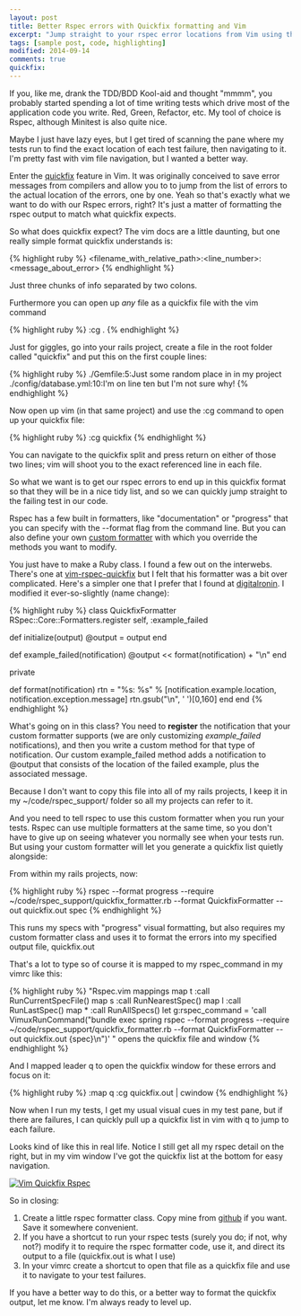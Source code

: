 ```yaml
---
layout: post
title: Better Rspec errors with Quickfix formatting and Vim
excerpt: "Jump straight to your rspec error locations from Vim using this nifty trick with the quickfix window"
tags: [sample post, code, highlighting]
modified: 2014-09-14
comments: true
quickfix: 
---
```


If you, like me, drank the TDD/BDD Kool-aid and thought "mmmm", you probably started spending a lot of time writing tests which drive most of the application code you write.  Red, Green, Refactor, etc.  My tool of choice is Rspec, although Minitest is also quite nice.


Maybe I just have lazy eyes, but I get tired of scanning the pane where my tests run to find the exact location of each test failure, then navigating to it.  I'm pretty fast with vim file navigation, but I wanted a better way.


Enter the [quickfix](http://vimdoc.sourceforge.net/htmldoc/quickfix.html)
feature in Vim.  It was originally conceived to save error messages from compilers and allow you to to jump from the list of errors to the actual location of the errors, one by one.  Yeah so that's exactly what we want to do with our Rspec errors, right?  It's just a matter of formatting the rspec output to match what quickfix expects.

So what does quickfix expect?  The vim docs are a little daunting, but one really simple format quickfix understands is:

{% highlight ruby %}
<filename_with_relative_path>:<line_number>:<message_about_error>
{% endhighlight %}

Just three chunks of info separated by two colons.

Furthermore you can open up *any* file as a quickfix file with the vim command 

{% highlight ruby %}
:cg <filename>.
{% endhighlight %}

Just for giggles, go into your rails project, create a file in the root folder called "quickfix" and put this on the first couple lines:

{% highlight ruby %}
./Gemfile:5:Just some random place in in my project
./config/database.yml:10:I'm on line ten but I'm not sure why!
{% endhighlight %}

Now open up vim (in that same project) and use the :cg command to open up your quickfix file:

{% highlight ruby %}
:cg quickfix
{% endhighlight %}

You can navigate to the quickfix split and press return on either of those two lines; vim will shoot you to the exact referenced line in each file. 

So what we want is to get our rspec errors to end up in this quickfix format so that they will be in a nice tidy list, and so we can quickly jump straight to the failing test in our code.

Rspec has a few built in formatters, like "documentation" or "progress" that you can specify with the --format flag from the command line.  But you can also define your own [custom formatter](https://www.relishapp.com/rspec/rspec-core/v/3-3/docs/formatters/custom-formatters) with which you override the methods you want to modify.

You just have to make a Ruby class.  I found a few out on the interwebs. There's one at [vim-rspec-quickfix](https://github.com/dapplebeforedawn/vim-rspec-quickfix) but I felt that his formatter was a bit over complicated. Here's a simpler one that I prefer that I found at [digitalronin](http://digitalronin.github.io/coding/2014/10/31/rspec3--vim-quickfix-list/). I modified it ever-so-slightly (name change):

{% highlight ruby %}
class QuickfixFormatter
  RSpec::Core::Formatters.register self, :example_failed

  def initialize(output)
    @output = output
  end

  def example_failed(notification)
    @output << format(notification) + "\n"
  end

  private

  def format(notification)
    rtn = "%s: %s" % [notification.example.location, notification.exception.message]
    rtn.gsub("\n", ' ')[0,160]
  end
end
{% endhighlight %}

What's going on in this class?  You need to **register** the notification that your custom formatter supports (we are only customizing *example_failed* notifications), and then you write a custom method for that type of notification.  Our custom example_failed method adds a notification to @output that consists of the location of the failed example, plus the associated message.

Because I don't want to copy this file into all of my rails projects, I keep it in my ~/code/rspec_support/ folder so all my projects can refer to it.

And you need to tell rspec to use this custom formatter when you run your tests.  Rspec can use multiple formatters at the same time, so you don't have to give up on seeing whatever you normally see when your tests run.  But using your custom formatter will let you generate a quickfix list quietly alongside:

From within my rails projects, now:

{% highlight ruby %}
rspec --format progress --require ~/code/rspec_support/quickfix_formatter.rb --format QuickfixFormatter --out quickfix.out spec
{% endhighlight %}

This runs my specs with "progress" visual formatting, but also requires my custom formatter class and uses it to format the errors into my specified output file, quickfix.out

That's a lot to type so of course it is mapped to my rspec_command in my vimrc like this:

{% highlight ruby %}
"Rspec.vim mappings
map <Leader>t :call RunCurrentSpecFile()<CR>
map <Leader>s :call RunNearestSpec()<CR>
map <Leader>l :call RunLastSpec()<CR>
map <Leader>* :call RunAllSpecs()<CR>
let g:rspec_command = 'call VimuxRunCommand("bundle exec spring rspec --format progress --require ~/code/rspec_support/quickfix_formatter.rb --format QuickfixFormatter --out quickfix.out {spec}\n")'
" opens the quickfix file and window
{% endhighlight %}

And I mapped leader q to open the quickfix window for these errors and focus on it:

{% highlight ruby %}
:map <leader>q :cg quickfix.out \| cwindow<CR>
{% endhighlight %}

Now when I run my tests, I get my usual visual cues in my test pane, but if there are failures, I can quickly pull up a quickfix list in vim with <leader>q to jump to each failure.

Looks kind of like this in real life.  Notice I still get all my rspec detail on the right, but in my vim window I've got the quickfix list at the bottom for easy navigation.

[![Vim Quickfix Rspec][vim-session]][vim-session]

So in closing:

1. Create a little rspec formatter class.  Copy mine from [github](https://github.com/pdbradley/rspec_support) if you want.  Save it somewhere convenient.
2. If you have a shortcut to run your rspec tests (surely you do; if not, why not?) modify it to require the rspec formatter code, use it, and direct its output to a file (quickfix.out is what I use)
3. In your vimrc create a shortcut to open that file as a quickfix file and use it to navigate to your test failures.

If you have a better way to do this, or a better way to format the quickfix output, let me know.  I'm always ready to level up.

[vim-session]: http://318ce10a4aff81d8fd77-9942159f0cde80bd1f0d981f1d813960.r48.cf1.rackcdn.com/mac-mini/Clipboard%20Image%2010-23-15,%201.52.54%20PM.png



